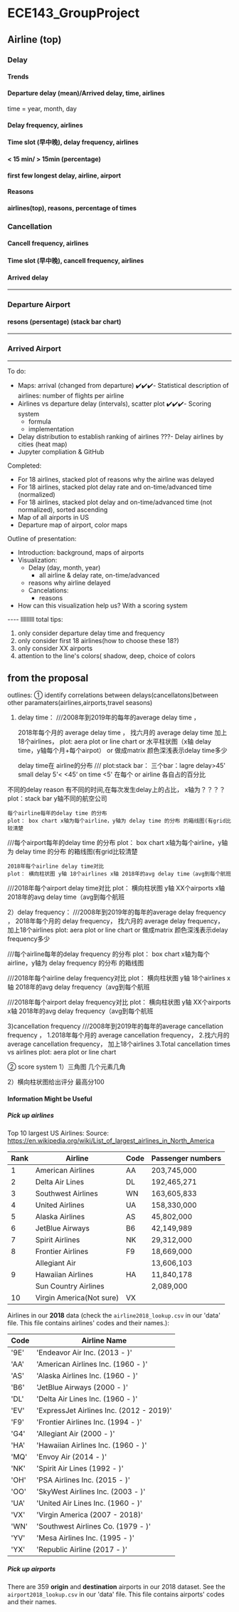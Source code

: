 # ECE143_GroupProject

## Airline (top)

### Delay

#### Trends
#### Departure delay (mean)/Arrived delay, time, airlines
time = year, month, day
#### Delay frequency, airlines
#### Time slot (早中晚), delay frequency, airlines
#### < 15 min/ > 15min (percentage)
#### first few longest delay, airline, airport

#### Reasons
#### airlines(top), reasons, percentage of times

### Cancellation

#### Cancell frequency, airlines
#### Time slot (早中晚), cancell frequency, airlines


#### Arrived delay 


----

### Departure Airport

#### resons (persentage) (stack bar chart)

----

### Arrived Airport
----


To do:
- Maps: arrival (changed from departure)
✔️✔️✔️- Statistical description of airlines: number of flights per airline
- Airlines vs departure delay (intervals), scatter plot
✔️✔️✔️- Scoring system
	- formula
	- implementation
- Delay distribution to establish ranking of airlines
???- Delay airlines by cities (heat map)
- Jupyter compliation & GitHub

Completed:
- For 18 airlines, stacked plot of reasons why the airline was delayed 
- For 18 airlines, stacked plot delay rate and on-time/advanced time (normalized)
- For 18 airlines, stacked plot delay and on-time/advanced time (not normalized), sorted ascending
- Map of all airports in US
- Departure map of airport, color maps

Outline of presentation: 
- Introduction: background, maps of airports
- Visualization:
	- Delay (day, month, year)
		- all airline & delay rate, on-time/advanced
    - reasons why airline delayed
	- Cancelations:
		- reasons
- How can this visualization help us? With a scoring system



---- lllllllll
total tips:
1) only consider departure delay time and frequency
2) only consider first 18 airlines(how to choose these 18?) 
3) only consider XX airports
4) attention to the line's colors( shadow, deep, choice of colors
## from the proposal
outlines:
① identify correlations between delays(cancellatons)between other paramaters(airlines,airports,travel seasons)
1) delay time： 
///2008年到2019年的每年的average delay time ，

	2018年每个月的 average delay time ， 
	找六月的 average delay time
	加上18个airlines， 
	plot: aera plot or line chart or 水平柱状图（x轴 delay time，y轴每个月+每个airpot） or 做成matrix 颜色深浅表示delay time多少

	delay time在 airline的分布
/// plot:stack bar： 三个bar：lagre delay>45' small delay 5'< <45‘  on time <5'  在每个 or airline 各自占的百分比 

不同的delay reason 有不同的时间,在每次发生delay上的占比， x轴为？？？？
plot：stack bar y轴不同的航空公司 

	每个airline每年的delay time 的分布
	plot： box chart x轴为每个airline，y轴为 delay time 的分布 的箱线图(有grid比较清楚

///每个airport每年的delay time 的分布
plot： box chart x轴为每个airline，y轴为 delay time 的分布 的箱线图(有grid比较清楚

	2018年每个airline delay time对比
	plot： 横向柱状图 y轴 18个airlines x轴 2018年的avg delay time（avg到每个航班

///2018年每个airport delay time对比
plot： 横向柱状图 y轴 XX个airports x轴 2018年的avg delay time（avg到每个航班


2）delay frequency：
///2008年到2019年的每年的average delay frequency ，
2018年每个月的  delay frequency， 
找六月的 average delay frequency，
 加上18个airlines
plot: aera plot or line chart or 做成matrix 颜色深浅表示delay frequency多少

///每个airline每年的delay frequency 的分布
plot： box chart x轴为每个airline，y轴为 delay frequency 的分布 的箱线图

///2018年每个airline delay frequency对比
plot： 横向柱状图 y轴 18个airlines x轴 2018年的avg delay frequency（avg到每个航班

///2018年每个airport delay frequency对比
plot： 横向柱状图 y轴 XX个airports x轴 2018年的avg delay frequency（avg到每个航班


3)cancellation frequency
///2008年到2019年的每年的average cancellation frequency ，
1.2018年每个月的 average cancellation frequency， 
2.找六月的 average cancellation frequency，
 加上18个airlines
 3.Total cancellation times vs airlines
plot: aera plot or line chart 



② score system
1）三角图 几个元素几角

2）横向柱状图给出评分 最高分100 


#### Information Might be Useful

##### Pick up airlines

Top 10 largest US Airlines:
Source: https://en.wikipedia.org/wiki/List_of_largest_airlines_in_North_America

|Rank|Airline|Code|Passenger numbers|
|---|---|---|---|
|1|American Airlines|AA|203,745,000|
|2|Delta Air Lines|DL|192,465,271|
|3|Southwest Airlines|WN|163,605,833|
|4|United Airlines|UA|158,330,000|
|5|Alaska Airlines|AS|45,802,000|
|6|JetBlue Airways|B6|42,149,989|
|7|Spirit Airlines|NK|29,312,000|
|8|Frontier Airlines|F9|18,669,000|
||Allegiant Air||13,606,103|
|9|Hawaiian Airlines|HA|11,840,178|
||Sun Country Airlines||2,089,000|
|10|Virgin America(Not sure)|VX||

Airlines in our **2018** data (check the `airline2018_lookup.csv` in our 'data' file. This file contains airlines' codes and their names.):

|Code|Airline Name|
|---|---|
|'9E'| 'Endeavor Air Inc. (2013 - )'|
|'AA'| 'American Airlines Inc. (1960 - )'|
|'AS'| 'Alaska Airlines Inc. (1960 - )'|
|'B6'| 'JetBlue Airways (2000 - )'|
|'DL'| 'Delta Air Lines Inc. (1960 - )'|
|'EV'| 'ExpressJet Airlines Inc. (2012 - 2019)'|
|'F9'| 'Frontier Airlines Inc. (1994 - )'|
|'G4'| 'Allegiant Air (2000 - )'|
|'HA'| 'Hawaiian Airlines Inc. (1960 - )'|
|'MQ'| 'Envoy Air (2014 - )'|
|'NK'| 'Spirit Air Lines (1992 - )'|
|'OH'| 'PSA Airlines Inc. (2015 - )'|
|'OO'| 'SkyWest Airlines Inc. (2003 - )'|
|'UA'| 'United Air Lines Inc. (1960 - )'|
|'VX'| 'Virgin America (2007 - 2018)'|
|'WN'| 'Southwest Airlines Co. (1979 - )'|
|'YV'| 'Mesa Airlines Inc. (1995 - )'|
|'YX'| 'Republic Airline (2017 - )'|

##### Pick up airports

There are 359 **origin** and **destination** airports in our 2018 dataset. See the `airport2018_lookup.csv` in our 'data' file. This file contains airports' codes and their names.
